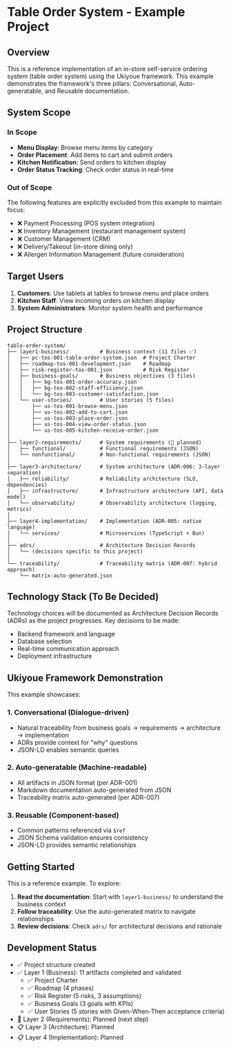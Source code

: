 # Table Order System - Example Project

## Overview

This is a reference implementation of an in-store self-service ordering system (table order system) using the Ukiyoue framework. This example demonstrates the framework's three pillars: Conversational, Auto-generatable, and Reusable documentation.

## System Scope

### In Scope

- **Menu Display**: Browse menu items by category
- **Order Placement**: Add items to cart and submit orders
- **Kitchen Notification**: Send orders to kitchen display
- **Order Status Tracking**: Check order status in real-time

### Out of Scope

The following features are explicitly excluded from this example to maintain focus:

- ❌ Payment Processing (POS system integration)
- ❌ Inventory Management (restaurant management system)
- ❌ Customer Management (CRM)
- ❌ Delivery/Takeout (in-store dining only)
- ❌ Allergen Information Management (future consideration)

## Target Users

1. **Customers**: Use tablets at tables to browse menu and place orders
2. **Kitchen Staff**: View incoming orders on kitchen display
3. **System Administrators**: Monitor system health and performance

## Project Structure

```text
table-order-system/
├── layer1-business/          # Business context (11 files ✅)
│   ├── pc-tos-001-table-order-system.json  # Project Charter
│   ├── roadmap-tos-001-development.json    # Roadmap
│   ├── risk-register-tos-001.json          # Risk Register
│   ├── business-goals/       # Business objectives (3 files)
│   │   ├── bg-tos-001-order-accuracy.json
│   │   ├── bg-tos-002-staff-efficiency.json
│   │   └── bg-tos-003-customer-satisfaction.json
│   └── user-stories/         # User stories (5 files)
│       ├── us-tos-001-browse-menu.json
│       ├── us-tos-002-add-to-cart.json
│       ├── us-tos-003-place-order.json
│       ├── us-tos-004-view-order-status.json
│       └── us-tos-005-kitchen-receive-order.json
│
├── layer2-requirements/      # System requirements (🚧 planned)
│   ├── functional/           # Functional requirements (JSON)
│   └── nonfunctional/        # Non-functional requirements (JSON)
│
├── layer3-architecture/      # System architecture (ADR-006: 3-layer separation)
│   ├── reliability/          # Reliability architecture (SLO, dependencies)
│   ├── infrastructure/       # Infrastructure architecture (API, data model)
│   └── observability/        # Observability architecture (logging, metrics)
│
├── layer4-implementation/    # Implementation (ADR-005: native language)
│   └── services/             # Microservices (TypeScript + Bun)
│
├── adrs/                     # Architecture Decision Records
│   └── (decisions specific to this project)
│
└── traceability/             # Traceability matrix (ADR-007: hybrid approach)
    └── matrix-auto-generated.json
```

## Technology Stack (To Be Decided)

Technology choices will be documented as Architecture Decision Records (ADRs) as the project progresses. Key decisions to be made:

- Backend framework and language
- Database selection
- Real-time communication approach
- Deployment infrastructure

## Ukiyoue Framework Demonstration

This example showcases:

### 1. Conversational (Dialogue-driven)

- Natural traceability from business goals → requirements → architecture → implementation
- ADRs provide context for "why" questions
- JSON-LD enables semantic queries

### 2. Auto-generatable (Machine-readable)

- All artifacts in JSON format (per ADR-001)
- Markdown documentation auto-generated from JSON
- Traceability matrix auto-generated (per ADR-007)

### 3. Reusable (Component-based)

- Common patterns referenced via `$ref`
- JSON Schema validation ensures consistency
- JSON-LD provides semantic relationships

## Getting Started

This is a reference example. To explore:

1. **Read the documentation**: Start with `layer1-business/` to understand the business context
2. **Follow traceability**: Use the auto-generated matrix to navigate relationships
3. **Review decisions**: Check `adrs/` for architectural decisions and rationale

## Development Status

- ✅ Project structure created
- ✅ Layer 1 (Business): 11 artifacts completed and validated
  - ✅ Project Charter
  - ✅ Roadmap (4 phases)
  - ✅ Risk Register (5 risks, 3 assumptions)
  - ✅ Business Goals (3 goals with KPIs)
  - ✅ User Stories (5 stories with Given-When-Then acceptance criteria)
- 🚧 Layer 2 (Requirements): Planned (next step)
- 📋 Layer 3 (Architecture): Planned
- 📋 Layer 4 (Implementation): Planned
